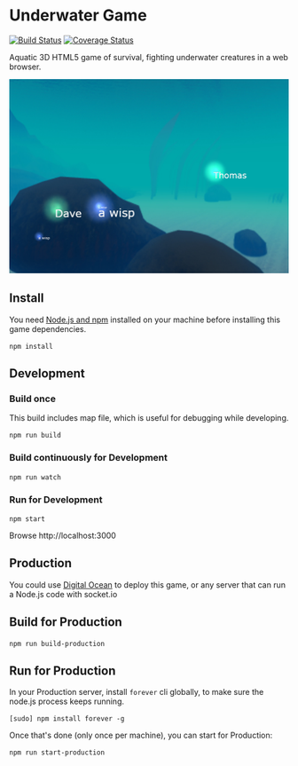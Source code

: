 # Underwater Game
[![Build Status](https://travis-ci.org/ebabel-eu/underwater-game.svg?branch=master)](https://travis-ci.org/ebabel-eu/underwater-game)
[![Coverage Status](https://coveralls.io/repos/github/ebabel-eu/underwater-game/badge.svg?branch=master)](https://coveralls.io/github/ebabel-eu/underwater-game?branch=master)

Aquatic 3D HTML5 game of survival, fighting underwater creatures in a web browser.

![Screenshot of Underwater Game](screenshots/2018-09-25-2213.png)

## Install
You need [Node.js and npm](https://nodejs.org/) installed on your machine before installing this game dependencies.

```
npm install
```

## Development

### Build once
This build includes map file, which is useful for debugging while developing.

```
npm run build
```

### Build continuously for Development
```
npm run watch
```

### Run for Development
```
npm start
```

Browse http://localhost:3000

## Production
You could use [Digital Ocean](https://m.do.co/c/f500245f6b66) to deploy this game, or any server that can run a Node.js code with socket.io

## Build for Production
```
npm run build-production
```

## Run for Production
In your Production server, install `forever` cli globally, to make sure the node.js process keeps running.

```
[sudo] npm install forever -g
```

Once that's done (only once per machine), you can start for Production:
```
npm run start-production
```

